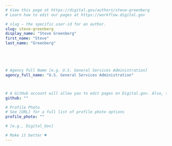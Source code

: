 ```yaml
---
# View this page at https://digital.gov/authors/steve-greenberg
# Learn how to edit our pages at https://workflow.digital.gov

# slug — the specific user-id for an author.
slug: steve-greenberg
display_name: "Steve Greenberg"
first_name: "Steve"
last_name: "Greenberg"





# Agency Full Name [e.g. U.S. General Services Administration]
agency_full_name: "U.S. General Services Administration"



# A GitHub account will allow you to edit pages on Digital.gov. Also, the image used in your GitHub account can be used to populate your digital.gov profile photo. Learn more about getting a Github account at [URL]
github: ""

# Profile Photo
# See [URL] for a full list of profile photo options
profile_photo: ""

# [e.g., Digital_Gov]

# Make it better ♥
---
```

